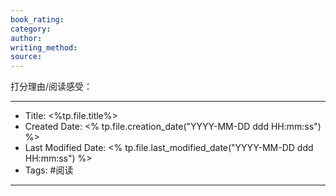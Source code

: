 ```yaml
---
book_rating: 
category: 
author: 
writing_method: 
source: 
---
```

打分理由/阅读感受：

----
- Title: <%tp.file.title%>
- Created Date: <% tp.file.creation_date("YYYY-MM-DD ddd HH:mm:ss") %>
- Last Modified Date: <% tp.file.last_modified_date("YYYY-MM-DD ddd HH:mm:ss") %>
- Tags: #阅读
----
